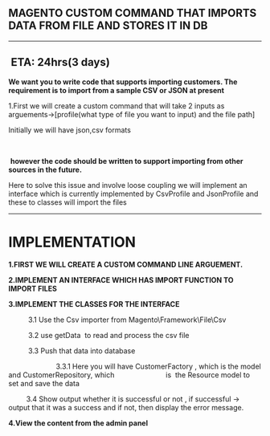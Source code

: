 ## **MAGENTO CUSTOM COMMAND THAT IMPORTS DATA FROM FILE AND STORES IT IN DB**

* * *

##  **ETA: 24hrs(3 days)**

**We want you to write code that supports importing customers. The requirement is to import from a sample CSV or JSON at present**

1.First we will create a custom command that will take 2 inputs as arguements->[profile(what type of file you want to input) and the file path]

Initially we will have json,csv formats

&nbsp;

&nbsp;**however the code should be written to support importing from other sources in the future.**

Here to solve this issue and involve loose coupling we will implement an interface which is currently implemented by CsvProfile and JsonProfile and these to classes will import the files

* * *

# **IMPLEMENTATION**

**1.FIRST WE WILL CREATE A CUSTOM COMMAND LINE ARGUEMENT.**

**2.IMPLEMENT AN INTERFACE WHICH HAS IMPORT FUNCTION TO IMPORT FILES**

**3.IMPLEMENT THE CLASSES FOR THE INTERFACE**

&nbsp;         3.1 Use the Csv importer from Magento\Framework\File\Csv

&nbsp;         3.2 use getData  to read and process the csv file

&nbsp;         3.3 Push that data into database

&nbsp;                       3.3.1 Here you will have CustomerFactory , which is the model and CustomerRepository, which                          is  the Resource model to set and save the data

&nbsp;        3.4 Show output whether it is successful or not , if successful -> output that it was a success and if not, then display the error message.

**4.View the content from the admin panel**
